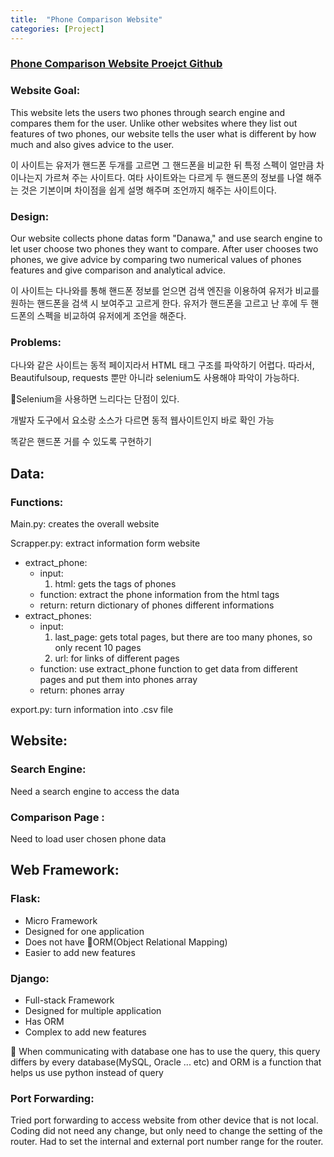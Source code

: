 ```yaml
---
title:  "Phone Comparison Website"
categories: [Project]
---
```

### [Phone Comparison Website Proejct Github](https://github.com/hojinyun/Phone_Comparison_Website)

### Website Goal:

This website lets the users two phones through search engine and compares them for the user. Unlike other websites where they list out features of two phones, our website tells the user what is different by how much and also gives advice to the user.

이 사이트는 유저가 핸드폰 두개를 고르면 그 핸드폰을 비교한 뒤 특정 스펙이 얼만큼 차이나는지 가르쳐 주는 사이트다. 여타 사이트와는 다르게 두 핸드폰의 정보를 나열 해주는 것은 기본이며 차이점을 쉽게 설명 해주며 조언까지 해주는 사이트이다.

### Design:

Our website collects phone datas form "Danawa," and use search engine to let user choose two phones they want to compare. After user chooses two phones, we give advice by comparing two numerical values of phones features and give comparison and analytical advice.

이 사이트는 다나와를 통해 핸드폰 정보를 얻으면 검색 엔진을 이용하여 유저가 비교를 원하는 핸드폰을 검색 시 보여주고 고르게 한다. 유저가 핸드폰을 고르고 난 후에 두 핸드폰의 스펙을 비교하여 유저에게 조언을 해준다.

### Problems:

다나와 같은 사이트는 동적 페이지라서 HTML 태그 구조를 파악하기 어렵다. 따라서, Beautifulsoup, requests 뿐만 아니라 selenium도 사용해야 파악이 가능하다.

🧐Selenium을 사용하면 느리다는 단점이 있다.

개발자 도구에서 요소랑 소스가 다르면 동적 웹사이트인지 바로 확인 가능

똑같은 핸드폰 거를 수 있도록 구현하기

## Data:

### Functions:

Main.py: creates the overall website

Scrapper.py: extract information form website

- extract_phone:
    - input:
        1. html: gets the tags of phones
    - function: extract the phone information from the html tags
    - return: return dictionary of phones different informations
- extract_phones:
    - input:
        1. last_page: gets total pages, but there are too many phones, so only recent 10 pages 
        2. url: for links of different pages
    - function: use extract_phone function to get data from different pages and put them into phones array
    - return: phones array

export.py: turn information into .csv file

## Website:

### Search Engine:

Need a search engine to access the data

### Comparison Page :

Need to load user chosen phone data

## Web Framework:

### Flask:

- Micro Framework
- Designed for one application
- Does not have 🧐ORM(Object Relational Mapping)
- Easier to add new features

### Django:

- Full-stack Framework
- Designed for multiple application
- Has ORM
- Complex to add new features

🧐 When communicating with database one has to use the query, this query differs by every database(MySQL, Oracle ... etc) and ORM is a function  that helps us use python instead of query

### Port Forwarding:

Tried port forwarding to access website from other device that is not local. Coding did not need any change, but only need to change the setting of the router. Had to set the internal and external port number range for the router.